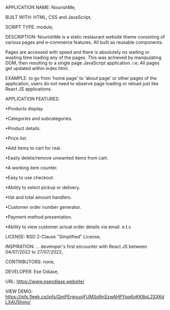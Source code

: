 APPLICATION NAME: NourishMe,

BUILT WITH: HTML, CSS and JavaScript,

SCRIPT TYPE: module,

DESCRIPTION: NourishMe is a static restaurant website theme consisting of various pages and e-commerce features. All built as reusable components.

Pages are accessed with speed and there is absolutely no waiting or wasting time loading any of the pages. This was achieved by manipulating DOM, then resulting to a single page JavaScript application. i.e; All pages get updated within index.html.

EXAMPLE: to go from 'home page' to 'about page' or other pages of the application, users do not need to observe page loading or reload just like React JS applications.

APPLICATION FEATURES:

•Products display.

•Categories and subcategories.

•Product details.

•Price list.

•Add items to cart for real.

•Easily delete/remove unwanted items 
from cart.

•A working item counter.

•Easy to use checkout.

•Ability to select pickup or delivery.

•Vat and total amount handlers.

•Customer order number generator.

•Payment method presentation.

•Ability to view customer actual order 
details via email. e.t.c

LICENSE: BSD 2-Clause "Simplified" License,

INSPIRATION: ... developer's first encounter with React JS between 04/07/2022 to 27/07/2022,

CONTRIBUTORS: none,

DEVELOPER: Ese Odiase,

URL: https://www.eseodiase.website/

VIEW DEMO: https://ipfs.fleek.co/ipfs/QmPErgnuojFUMSq9nSzwAHPYpq6oKKBqL2SXKdLXAU5hmo/
